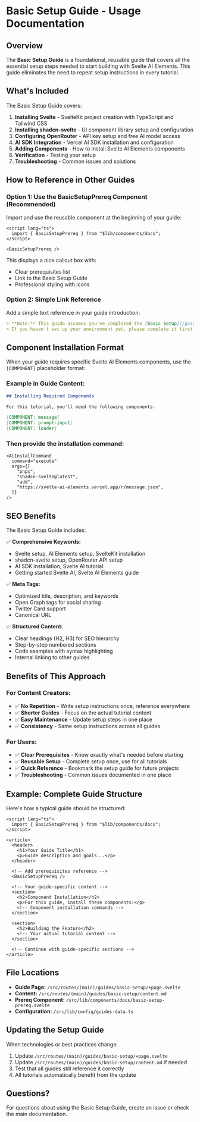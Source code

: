 # Basic Setup Guide - Usage Documentation

## Overview

The **Basic Setup Guide** is a foundational, reusable guide that covers all the essential setup steps needed to start building with Svelte AI Elements. This guide eliminates the need to repeat setup instructions in every tutorial.

## What's Included

The Basic Setup Guide covers:

1. **Installing Svelte** - SvelteKit project creation with TypeScript and Tailwind CSS
2. **Installing shadcn-svelte** - UI component library setup and configuration
3. **Configuring OpenRouter** - API key setup and free AI model access
4. **AI SDK Integration** - Vercel AI SDK installation and configuration
5. **Adding Components** - How to install Svelte AI Elements components
6. **Verification** - Testing your setup
7. **Troubleshooting** - Common issues and solutions

## How to Reference in Other Guides

### Option 1: Use the BasicSetupPrereq Component (Recommended)

Import and use the reusable component at the beginning of your guide:

```svelte
<script lang="ts">
  import { BasicSetupPrereq } from "$lib/components/docs";
</script>

<BasicSetupPrereq />
```

This displays a nice callout box with:

- Clear prerequisites list
- Link to the Basic Setup Guide
- Professional styling with icons

### Option 2: Simple Link Reference

Add a simple text reference in your guide introduction:

```markdown
> **Note:** This guide assumes you've completed the [Basic Setup](/guides/basic-setup).
> If you haven't set up your environment yet, please complete it first.
```

## Component Installation Format

When your guide requires specific Svelte AI Elements components, use the `[COMPONENT]` placeholder format:

### Example in Guide Content:

```markdown
## Installing Required Components

For this tutorial, you'll need the following components:

[COMPONENT: message]
[COMPONENT: prompt-input]
[COMPONENT: loader]
```

### Then provide the installation command:

```svelte
<AiInstallCommand
  command="execute"
  args={[
    "pnpx",
    "shadcn-svelte@latest",
    "add",
    "https://svelte-ai-elements.vercel.app/r/message.json",
  ]}
/>
```

## SEO Benefits

The Basic Setup Guide includes:

✅ **Comprehensive Keywords:**

- Svelte setup, AI Elements setup, SvelteKit installation
- shadcn-svelte setup, OpenRouter API setup
- AI SDK installation, Svelte AI tutorial
- Getting started Svelte AI, Svelte AI Elements guide

✅ **Meta Tags:**

- Optimized title, description, and keywords
- Open Graph tags for social sharing
- Twitter Card support
- Canonical URL

✅ **Structured Content:**

- Clear headings (H2, H3) for SEO hierarchy
- Step-by-step numbered sections
- Code examples with syntax highlighting
- Internal linking to other guides

## Benefits of This Approach

### For Content Creators:

- ✅ **No Repetition** - Write setup instructions once, reference everywhere
- ✅ **Shorter Guides** - Focus on the actual tutorial content
- ✅ **Easy Maintenance** - Update setup steps in one place
- ✅ **Consistency** - Same setup instructions across all guides

### For Users:

- ✅ **Clear Prerequisites** - Know exactly what's needed before starting
- ✅ **Reusable Setup** - Complete setup once, use for all tutorials
- ✅ **Quick Reference** - Bookmark the setup guide for future projects
- ✅ **Troubleshooting** - Common issues documented in one place

## Example: Complete Guide Structure

Here's how a typical guide should be structured:

```svelte
<script lang="ts">
  import { BasicSetupPrereq } from "$lib/components/docs";
</script>

<article>
  <header>
    <h1>Your Guide Title</h1>
    <p>Guide description and goals...</p>
  </header>

  <!-- Add prerequisites reference -->
  <BasicSetupPrereq />

  <!-- Your guide-specific content -->
  <section>
    <h2>Component Installation</h2>
    <p>For this guide, install these components:</p>
    <!-- Component installation commands -->
  </section>

  <section>
    <h2>Building the Feature</h2>
    <!-- Your actual tutorial content -->
  </section>

  <!-- Continue with guide-specific sections -->
</article>
```

## File Locations

- **Guide Page:** `/src/routes/(main)/guides/basic-setup/+page.svelte`
- **Content:** `/src/routes/(main)/guides/basic-setup/content.md`
- **Prereq Component:** `/src/lib/components/docs/basic-setup-prereq.svelte`
- **Configuration:** `/src/lib/config/guides-data.ts`

## Updating the Setup Guide

When technologies or best practices change:

1. Update `/src/routes/(main)/guides/basic-setup/+page.svelte`
2. Update `/src/routes/(main)/guides/basic-setup/content.md` if needed
3. Test that all guides still reference it correctly
4. All tutorials automatically benefit from the update

## Questions?

For questions about using the Basic Setup Guide, create an issue or check the main documentation.
